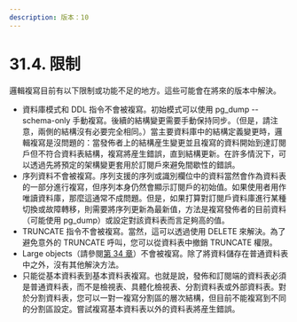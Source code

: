 ```yaml
---
description: 版本：10
---
```


# 31.4. 限制

邏輯複寫目前有以下限制或功能不足的地方。這些可能會在將來的版本中解決。

* 資料庫模式和 DDL 指令不會被複寫。初始模式可以使用 pg\_dump --schema-only 手動複寫。後續的結構變更需要手動保持同步。（但是，請注意，兩側的結構沒有必要完全相同。）當主要資料庫中的結構定義變更時，邏輯複寫是沒問題的：當發佈者上的結構産生變更並且複寫的資料開始到達訂閱戶但不符合資料表結構，複寫將産生錯誤，直到結構更新。在許多情況下，可以透過先將預定的架構變更套用於訂閱戶來避免間歇性的錯誤。
* 序列資料不會被複寫。序列支援的序列或識別欄位中的資料當然會作為資料表的一部分進行複寫，但序列本身仍然會顯示訂閱戶的初始值。如果使用者用作唯讀資料庫，那麼這通常不成問題。但是，如果打算對訂閱戶資料庫進行某種切換或故障轉移，則需要將序列更新為最新值，方法是複寫發佈者的目前資料（可能使用 pg\_dump）或設定對該資料表而言足夠高的值。
* TRUNCATE 指令不會被複寫。當然，這可以透過使用 DELETE 來解決。為了避免意外的 TRUNCATE 呼叫，您可以從資料表中撤銷 TRUNCATE 權限。
* Large objects（請參閱[第 34 章](../../client-interfaces/large-objects/)）不會被複寫。除了將資料儲存在普通資料表中之外，沒有其他解決方法。
* 只能從基本資料表到基本資料表複寫。也就是說，發佈和訂閱端的資料表必須是普通資料表，而不是檢視表、具體化檢視表、分割資料表或外部資料表。對於分割資料表，您可以一對一複寫分割區的層次結構，但目前不能複寫到不同的分割區設定。嘗試複寫基本資料表以外的資料表將産生錯誤。

